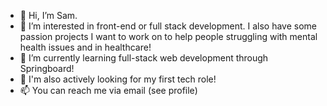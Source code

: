 - 👋 Hi, I’m Sam.
- 👀 I’m interested in front-end or full stack development. I also have some passion projects I want to work on to help people struggling with mental health issues and in healthcare!
- 🌱 I’m currently learning full-stack web development through Springboard!
- 💞️ I'm also actively looking for my first tech role!
- 📫 You can reach me via email (see profile)

<!---
TheRoboticEngineer/TheRoboticEngineer is a ✨ special ✨ repository because its `README.md` (this file) appears on your GitHub profile.
You can click the Preview link to take a look at your changes.
--->
